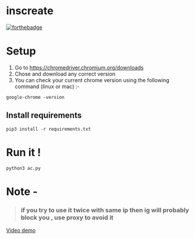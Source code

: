# inscreate
[![forthebadge](https://forthebadge.com/images/badges/made-with-python.svg)](https://python.org)

# Setup

1. Go to https://chromedriver.chromium.org/downloads
2. Chose and download any correct version </br>
3. You can check your current chrome version using the following command (linux or mac) :-
```
google-chrome -version
```
## Install requirements
```
pip3 install -r requirements.txt
```
# Run it !

```
python3 ac.py
```
# Note - 
>### if you try to use it twice with same ip then ig will probably block you , use proxy to avoid it
[Video demo](https://www.youtube.com/watch?v=VJAVse3qk0I)
